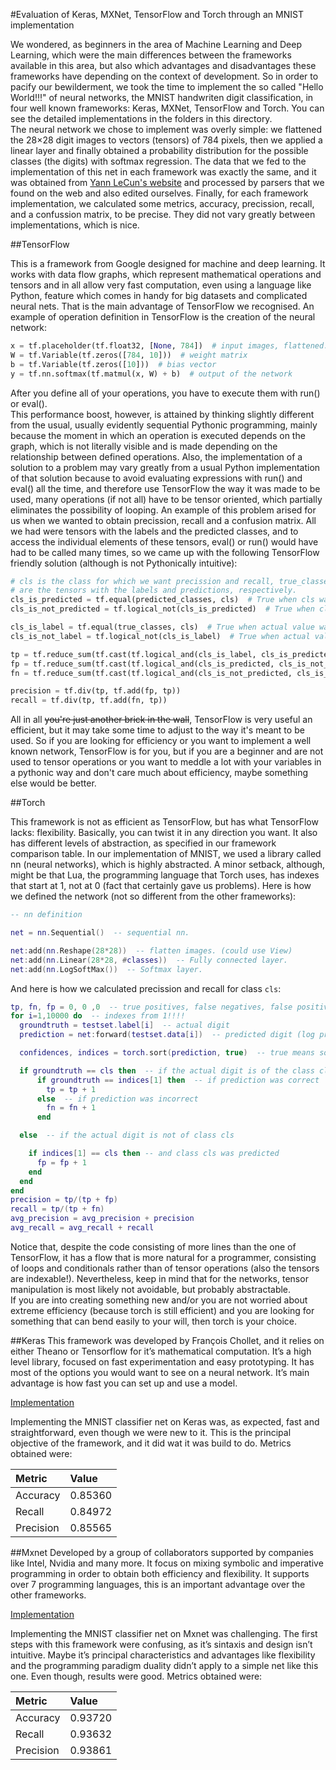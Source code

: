 #Evaluation of Keras, MXNet, TensorFlow and Torch through an MNIST implementation

We wondered, as beginners in the area of Machine Learning and Deep Learning, which were the main differences between the frameworks 
available in this area, but also which advantages and disadvantages these frameworks have depending on the context of development. So
in order to pacify our bewilderment, we took the time to implement the so called "Hello World!!!" of neural networks, the MNIST handwriten
digit classification, in four well known frameworks: Keras, MXNet, TensorFlow and Torch. You can see the detailed implementations in the folders in this directory. <br>
The neural network we chose to implement was overly simple: we flattened the 28&times;28 digit images to vectors (tensors) of 784 pixels, then we applied a linear layer and finally obtained a probability distribution for the possible classes (the digits) with softmax regression. The data that we fed to the implementation of this net in each framework was exactly the same, and it was obtained from [Yann LeCun's website](http://yann.lecun.com/exdb/mnist/) and processed by parsers that we found on the web and also edited ourselves. Finally, for each framework implementation, we calculated some metrics, accuracy, precission, recall, and a confussion matrix, to be precise. They did not vary greatly between implementations, which is nice.

##TensorFlow

This is a framework from Google designed for machine and deep learning. It works with data flow graphs, which represent mathematical 
operations and tensors and in all allow very fast computation, even using a language like Python, feature which comes in handy for big datasets and complicated neural nets. That is the main advantage of TensorFlow we recognised. An example of operation definition in TensorFlow is the creation of the neural network: 
```python
x = tf.placeholder(tf.float32, [None, 784])  # input images, flattened. None means any amount of images
W = tf.Variable(tf.zeros([784, 10]))  # weight matrix
b = tf.Variable(tf.zeros([10]))  # bias vector
y = tf.nn.softmax(tf.matmul(x, W) + b)  # output of the network
```
After you define all of your operations, you have to execute them with run() or eval(). <br>
This performance boost, however, is attained by thinking slightly different from the usual, usually evidently sequential Pythonic programming, mainly because the moment in which an operation is executed depends on the graph, which is not literally visible and is made depending on the relationship between defined operations. Also, the implementation of a solution to a problem may vary greatly from a usual Python implementation of that solution because to avoid evaluating expressions with run() and eval() all the time, and therefore use TensorFlow the way it was made to be used, many operations (if not all) have to be tensor oriented, which partially eliminates the possibility of looping. An example of this problem arised for us when we wanted to obtain precission, recall and a confusion matrix. All we had were tensors with the labels and the predicted classes, and to access the individual elements of these tensors, eval() or run() would have had to be called many times, so we came up with the following TensorFlow friendly solution (although is not Pythonically intuitive):
```python
# cls is the class for which we want precission and recall, true_classes and predicted_classes
# are the tensors with the labels and predictions, respectively.
cls_is_predicted = tf.equal(predicted_classes, cls)  # True when cls was predicted, false otherwise.
cls_is_not_predicted = tf.logical_not(cls_is_predicted)  # True when cls was not predicted.

cls_is_label = tf.equal(true_classes, cls)  # True when actual value was cls.
cls_is_not_label = tf.logical_not(cls_is_label)  # True when actual value was not cls.

tp = tf.reduce_sum(tf.cast(tf.logical_and(cls_is_label, cls_is_predicted), tf.float32))  # True positives.
fp = tf.reduce_sum(tf.cast(tf.logical_and(cls_is_predicted, cls_is_not_label), tf.float32))  # False positives.
fn = tf.reduce_sum(tf.cast(tf.logical_and(cls_is_not_predicted, cls_is_label), tf.float32))  # False negatives.

precision = tf.div(tp, tf.add(fp, tp))
recall = tf.div(tp, tf.add(fn, tp))
```
All in all ~~you're just another brick in the wall~~, TensorFlow is very useful an efficient, but it may take some time to adjust to the way it's meant to be used. So if you are looking for efficiency or you want to implement a well known network, TensorFlow is for you, but if you are a beginner and are not used to tensor operations or you want to meddle a lot with your variables in a pythonic way and don't care much about efficiency, maybe something else would be better.

##Torch

This framework is not as efficient as TensorFlow, but has what TensorFlow lacks: flexibility. Basically, you can twist it in any direction you want. It also has different levels of abstraction, as specified in our framework comparison table. In our implementation of MNIST, we used a library called nn (neural networks), which is highly abstracted. A minor setback, although, might be that Lua, the programming language that Torch uses, has indexes that start at 1, not at 0 (fact that certainly gave us problems). Here is how we defined the network (not so different from the other frameworks):

```lua
-- nn definition

net = nn.Sequential()  -- sequential nn.

net:add(nn.Reshape(28*28))  -- flatten images. (could use View)
net:add(nn.Linear(28*28, #classes))  -- Fully connected layer.
net:add(nn.LogSoftMax())  -- Softmax layer.
```

And here is how we calculated precission and recall for class `cls`:


```lua
tp, fn, fp = 0, 0 ,0  -- true positives, false negatives, false positives
for i=1,10000 do  -- indexes from 1!!!!
  groundtruth = testset.label[i]  -- actual digit
  prediction = net:forward(testset.data[i])  -- predicted digit (log probabilities)

  confidences, indices = torch.sort(prediction, true)  -- true means sort in descending order

  if groundtruth == cls then  -- if the actual digit is of the class cls
      if groundtruth == indices[1] then  -- if prediction was correct
        tp = tp + 1
      else  -- if prediction was incorrect
        fn = fn + 1
      end

  else  -- if the actual digit is not of class cls

    if indices[1] == cls then -- and class cls was predicted
      fp = fp + 1
    end
  end
end
precision = tp/(tp + fp)
recall = tp/(tp + fn)
avg_precision = avg_precision + precision
avg_recall = avg_recall + recall
```
Notice that, despite the code consisting of more lines than the one of TensorFlow, it has a flow that is more natural for a programmer, consisting of loops and conditionals rather than of tensor operations (also the tensors are indexable!). Nevertheless, keep in mind that for the networks, tensor manipulation is most likely not avoidable, but probably abstractable.<br>
If you are into creating something new and/or you are not worried about extreme efficiency (because torch is still efficient) and you are looking for something that can bend easily to your will, then torch is your choice.  


##Keras
This framework was developed by François Chollet, and it relies on either Theano or Tensorflow for it’s mathematical computation. It’s a high level library, focused on fast experimentation and easy prototyping. It has most of the options you would want to see on a neural network. It’s main advantage is how fast you can set up and use a model.

[Implementation](https://github.com/DiegoAndai/Deep-learning-framework-research/blob/master/MNIST/Keras/Keras_mnist_mlp.ipynb)

Implementing the MNIST classifier net on Keras was, as expected, fast and straightforward, even though we were new to it. This is the principal objective of the framework, and it did wat it was build to do.  Metrics obtained were:

| Metric | Value |
|:-------|:------|
| Accuracy | 0.85360 |
| Recall | 0.84972 |
| Precision | 0.85565 |

##Mxnet
Developed by a group of collaborators supported by companies like Intel, Nvidia and many more.  It focus on mixing symbolic and imperative programming in order to obtain both efficiency and flexibility. It supports over 7 programming languages, this is an important advantage over the other frameworks.

[Implementation](https://github.com/DiegoAndai/Deep-learning-framework-research/blob/master/MNIST/Mxnet/Mxnet_mnist_mlp.ipynb)

Implementing the MNIST classifier net on Mxnet was challenging. The first steps with this framework were confusing, as it’s sintaxis and design isn’t intuitive. Maybe it’s principal characteristics and advantages like flexibility and the programming paradigm duality didn’t apply to a simple net like this one. Even though, results were good.  Metrics obtained were:

| Metric | Value |
|:-------|:------|
| Accuracy | 0.93720 |
| Recall | 0.93632 |
| Precision | 0.93861 |
